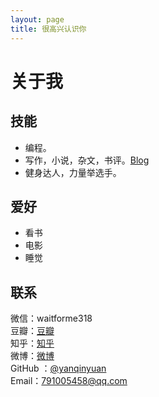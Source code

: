```yaml
---
layout: page
title: 很高兴认识你  
---
```


# 关于我

<!-- START doctoc generated TOC please keep comment here to allow auto update -->
<!-- DON'T EDIT THIS SECTION, INSTEAD RE-RUN doctoc TO UPDATE -->

<!-- END doctoc generated TOC please keep comment here to allow auto update -->

## 技能


- 编程。
- 写作，小说，杂文，书评。[Blog](http://yangqinyuan.com)
- 健身达人，力量举选手。

## 爱好

- 看书
- 电影
- 睡觉



## 联系
微信：waitforme318  
豆瓣：[豆瓣](https://www.douban.com/people/PYnowhereman/)  
知乎：[知乎](https://www.zhihu.com/people/yang-nowhere-Razor/activities)  
微博：[微博](https://www.weibo.com/2094895362/profile?topnav=1&wvr=6&is_all=1)  
GitHub ：[@yanqinyuan](https://github.com/YanQinYuan/)  
Email：791005458@qq.com

